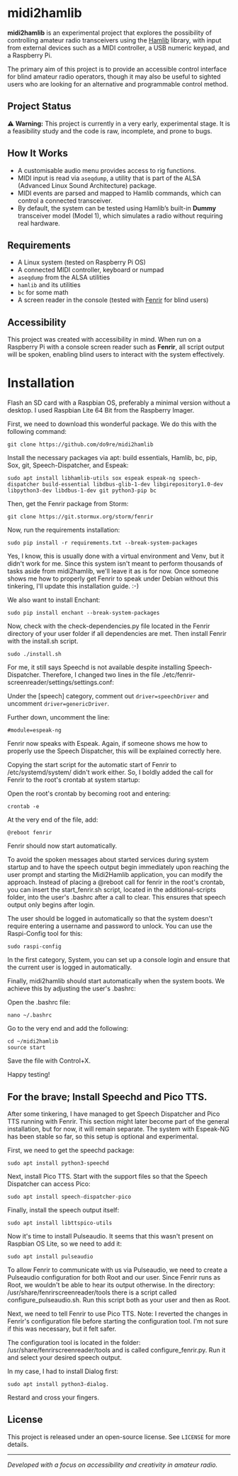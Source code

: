 # midi2hamlib

**midi2hamlib** is an experimental project that explores the possibility of controlling amateur radio transceivers using the [Hamlib](https://github.com/Hamlib/Hamlib)
 library, with input from external devices such as a MIDI controller, a USB numeric keypad, and a Raspberry Pi.

The primary aim of this project is to provide an accessible control interface for blind amateur radio operators, though it may also be useful to sighted users who are looking for an alternative and programmable control method.

## Project Status

⚠️ **Warning:** This project is currently in a very early, experimental stage. It is a feasibility study and the code is raw, incomplete, and prone to bugs.

## How It Works

- A customisable audio menu provides access to rig functions.
- MIDI input is read via `aseqdump`, a utility that is part of the ALSA (Advanced Linux Sound Architecture) package.
- MIDI events are parsed and mapped to Hamlib commands, which can control a connected transceiver.
- By default, the system can be tested using Hamlib’s built-in **Dummy** transceiver model (Model 1), which simulates a radio without requiring real hardware.

## Requirements

- A Linux system (tested on Raspberry Pi OS)
- A connected MIDI controller, keyboard or numpad
- `aseqdump` from the ALSA utilities
- `hamlib` and its utilities
- `bc` for some math
- A screen reader in the console (tested with [Fenrir](https://github.com/chrys87/fenrir) for blind users)

## Accessibility

This project was created with accessibility in mind. When run on a Raspberry Pi with a console screen reader such as **Fenrir**, all script output will be spoken, enabling blind users to interact with the system effectively.

# Installation

Flash an SD card with a Raspbian OS, preferably a minimal version without a desktop. I used Raspbian Lite 64 Bit from the Raspberry Imager.

First, we need to download this wonderful package. We do this with the following command:
```
git clone https://github.com/do9re/midi2hamlib
```

Install the necessary packages via apt: build essentials, Hamlib, bc, pip, Sox, git, Speech-Dispatcher, and Espeak:
```
sudo apt install libhamlib-utils sox espeak espeak-ng speech-dispatcher build-essential libdbus-glib-1-dev libgirepository1.0-dev libpython3-dev libdbus-1-dev git python3-pip bc
```

Then, get the Fenrir package from Storm:
```
git clone https://git.stormux.org/storm/fenrir
```

Now, run the requirements installation:
```
sudo pip install -r requirements.txt --break-system-packages
```

Yes, I know, this is usually done with a virtual environment and Venv, but it didn't work for me. Since this system isn't meant to perform thousands of tasks aside from midi2hamlib, we'll leave it as is for now. Once someone shows me how to properly get Fenrir to speak under Debian without this tinkering, I'll update this installation guide. :-)

We also want to install Enchant:
```
sudo pip install enchant --break-system-packages
```

Now, check with the check-dependencies.py file located in the Fenrir directory of your user folder if all dependencies are met. Then install Fenrir with the install.sh script.

```
sudo ./install.sh
```

For me, it still says Speechd is not available despite installing Speech-Dispatcher. Therefore, I changed two lines in the file ./etc/fenrir-screenreader/settings/settings.conf:

Under the [speech] category, comment out `driver=speechDriver` and uncomment `driver=genericDriver`.

Further down, uncomment the line:
```
#module=espeak-ng
```

Fenrir now speaks with Espeak. Again, if someone shows me how to properly use the Speech Dispatcher, this will be explained correctly here.

Copying the start script for the automatic start of Fenrir to /etc/systemd/system/ didn't work either. So, I boldly added the call for Fenrir to the root's crontab at system startup:

Open the root's crontab by becoming root and entering:
```
crontab -e
```

At the very end of the file, add:
```
@reboot fenrir
```
Fenrir should now start automatically.

To avoid the spoken messages about started services during system startup and to have the speech output begin immediately upon reaching the user prompt and starting the Midi2Hamlib application, you can modify the approach. Instead of placing a @reboot call for fenrir in the root's crontab, you can insert the start_fenrir.sh script, located in the additional-scripts folder, into the user's .bashrc after a call to clear. This ensures that speech output only begins after login.

The user should be logged in automatically so that the system doesn't require entering a username and password to unlock. You can use the Raspi-Config tool for this:
```
sudo raspi-config
```

In the first category, System, you can set up a console login and ensure that the current user is logged in automatically.

Finally, midi2hamlib should start automatically when the system boots. We achieve this by adjusting the user's .bashrc:

Open the .bashrc file:
```
nano ~/.bashrc
```

Go to the very end and add the following:
```
cd ~/midi2hamlib
source start
```

Save the file with Control+X.

Happy testing!

## For the brave; Install Speechd and Pico TTS.
After some tinkering, I have managed to get Speech Dispatcher and Pico TTS running with Fenrir. This section might later become part of the general installation, but for now, it will remain separate. The system with Espeak-NG has been stable so far, so this setup is optional and experimental.

First, we need to get the speechd package:
```
sudo apt install python3-speechd
```

Next, install Pico TTS. Start with the support files so that the Speech Dispatcher can access Pico:
```
sudo apt install speech-dispatcher-pico
```

Finally, install the speech output itself:
```
sudo apt install libttspico-utils
```

Now it's time to install Pulseaudio. It seems that this wasn't present on Raspbian OS Lite, so we need to add it:
```
sudo apt install pulseaudio
```
To allow Fenrir to communicate with us via Pulseaudio, we need to create a Pulseaudio configuration for both Root and our user. Since Fenrir runs as Root, we wouldn't be able to hear its output otherwise. In the directory:
/usr/share/fenrirscreenreader/tools
there is a script called configure_pulseaudio.sh. Run this script both as your user and then as Root.

Next, we need to tell Fenrir to use Pico TTS. Note: I reverted the changes in Fenrir's configuration file before starting the configuration tool. I'm not sure if this was necessary, but it felt safer.

The configuration tool is located in the folder:
/usr/share/fenrirscreenreader/tools and is called configure_fenrir.py. Run it and select your desired speech output.

In my case, I had to install Dialog first:
```
sudo apt install python3-dialog.
```
Restard and cross your fingers.

## License

This project is released under an open-source license. See `LICENSE` for more details.

---

*Developed with a focus on accessibility and creativity in amateur radio.*

